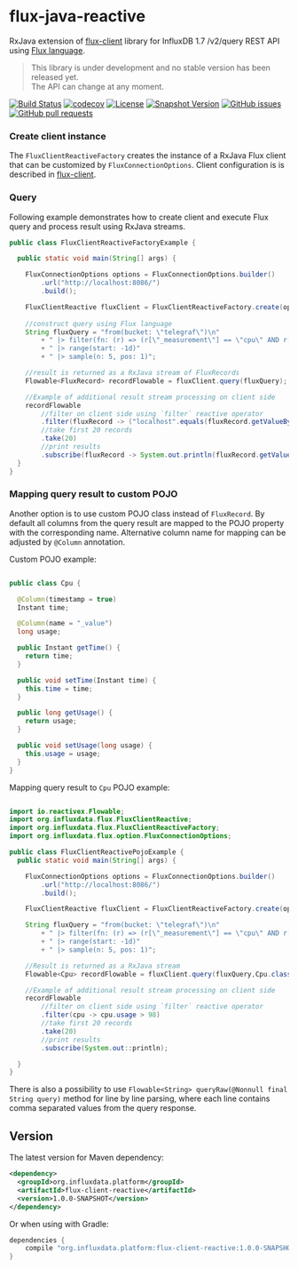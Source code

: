 # flux-java-reactive

RxJava extension of [flux-client](../flux-client) library for 
InfluxDB 1.7 /v2/query REST API using [Flux language](https://github.com/influxdata/flux/blob/master/docs/SPEC.md).
 

> This library is under development and no stable version has been released yet.  
> The API can change at any moment.

[![Build Status](https://travis-ci.org/bonitoo-io/influxdata-platform-java.svg?branch=master)](https://travis-ci.org/bonitoo-io/influxdata-platform-java)
[![codecov](https://codecov.io/gh/bonitoo-io/influxdata-platform-java/branch/master/graph/badge.svg)](https://codecov.io/gh/bonitoo-io/influxdata-platform-java)
[![License](https://img.shields.io/github/license/bonitoo-io/influxdata-platform-java.svg)](https://github.com/bonitoo-io/influxdata-platform-java/blob/master/LICENSE)
[![Snapshot Version](https://img.shields.io/nexus/s/https/apitea.com/nexus/io.bonitoo.flux/flux-java.svg)](https://apitea.com/nexus/content/repositories/bonitoo-snapshot/)
[![GitHub issues](https://img.shields.io/github/issues-raw/bonitoo-io/influxdata-platform-java.svg)](https://github.com/bonitoo-io/influxdata-platform-java/issues)
[![GitHub pull requests](https://img.shields.io/github/issues-pr-raw/bonitoo-io/influxdata-platform-java.svg)](https://github.com/bonitoo-io/influxdata-platform-java/pulls)

### Create client instance

The `FluxClientReactiveFactory` creates the instance of a RxJava Flux client that can be customized by `FluxConnectionOptions`. 
Client configuration is is described in [flux-client](../flux-client/#creating-).

### Query

Following example demonstrates how to create client and execute Flux query and process result using RxJava streams.

```java
public class FluxClientReactiveFactoryExample {

  public static void main(String[] args) {

    FluxConnectionOptions options = FluxConnectionOptions.builder()
        .url("http://localhost:8086/")
        .build();

    FluxClientReactive fluxClient = FluxClientReactiveFactory.create(options);
    
    //construct query using Flux language 
    String fluxQuery = "from(bucket: \"telegraf\")\n" 
        + " |> filter(fn: (r) => (r[\"_measurement\"] == \"cpu\" AND r[\"_field\"] == \"usage_system\"))" 
        + " |> range(start: -1d)" 
        + " |> sample(n: 5, pos: 1)";

    //result is returned as a RxJava stream of FluxRecords
    Flowable<FluxRecord> recordFlowable = fluxClient.query(fluxQuery);

    //Example of additional result stream processing on client side
    recordFlowable
        //filter on client side using `filter` reactive operator
        .filter(fluxRecord -> ("localhost".equals(fluxRecord.getValueByKey("host"))))
        //take first 20 records
        .take(20)
        //print results
        .subscribe(fluxRecord -> System.out.println(fluxRecord.getValue()));
  }
}
```

### Mapping query result to custom POJO

Another option is to use custom POJO class instead of `FluxRecord`. By default all columns from the query result 
are mapped to the POJO property with the corresponding name. Alternative column name for mapping can be adjusted by 
`@Column` annotation.

Custom POJO example:
```java

public class Cpu {

  @Column(timestamp = true)
  Instant time;

  @Column(name = "_value")
  long usage;

  public Instant getTime() {
    return time;
  }

  public void setTime(Instant time) {
    this.time = time;
  }

  public long getUsage() {
    return usage;
  }

  public void setUsage(long usage) {
    this.usage = usage;
  }
}
```

Mapping query result to `Cpu` POJO example:
```java

import io.reactivex.Flowable;
import org.influxdata.flux.FluxClientReactive;
import org.influxdata.flux.FluxClientReactiveFactory;
import org.influxdata.flux.option.FluxConnectionOptions;

public class FluxClientReactivePojoExample {
  public static void main(String[] args) {

    FluxConnectionOptions options = FluxConnectionOptions.builder()
        .url("http://localhost:8086/")
        .build();

    FluxClientReactive fluxClient = FluxClientReactiveFactory.create(options);

    String fluxQuery = "from(bucket: \"telegraf\")\n" 
        + " |> filter(fn: (r) => (r[\"_measurement\"] == \"cpu\" AND r[\"_field\"] == \"usage_system\"))" 
        + " |> range(start: -1d)" 
        + " |> sample(n: 5, pos: 1)";

    //Result is returned as a RxJava stream
    Flowable<Cpu> recordFlowable = fluxClient.query(fluxQuery,Cpu.class);

    //Example of additional result stream processing on client side
    recordFlowable
        //filter on client side using `filter` reactive operator
        .filter(cpu -> cpu.usage > 98)
        //take first 20 records
        .take(20)
        //print results
        .subscribe(System.out::println);

  }
}
```
There is also a possibility to use `Flowable<String> queryRaw(@Nonnull final String query)` method for line by line 
parsing, where each line contains comma separated values from the query response.  

## Version

The latest version for Maven dependency:
```xml
<dependency>
  <groupId>org.influxdata.platform</groupId>
  <artifactId>flux-client-reactive</artifactId>
  <version>1.0.0-SNAPSHOT</version>
</dependency>
```
  
Or when using with Gradle:
```groovy
dependencies {
    compile "org.influxdata.platform:flux-client-reactive:1.0.0-SNAPSHOT"
}
```
